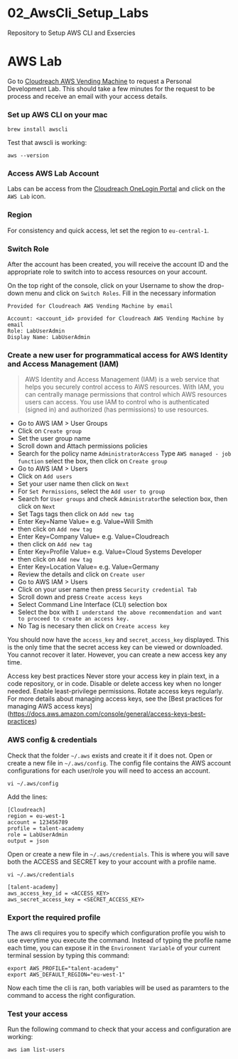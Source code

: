 # 02_AwsCli_Setup_Labs
Repository to Setup AWS CLI and Exsercies

# AWS Lab


Go to [Cloudreach AWS Vending Machine](https://aws.vending-machine.cloudreach.io/home/welcome) to request a Personal Development Lab.
This should take a few minutes for the request to be process and receive an email with your access details.

### Set up AWS CLI on your mac

```
brew install awscli
```

Test that awscli is working:

```
aws --version
```

### Access AWS Lab Account

Labs can be access from the [Cloudreach OneLogin Portal](https://cloudreach.onelogin.com) and click on the `AWS Lab` icon.

### Region

For consistency and quick access, let set the region to `eu-central-1`.

### Switch Role

After the account has been created, you will receive the account ID and the appropriate role to switch into to access resources on your account.

On the top right of the console, click on your Username to show the drop-down menu and click on `Switch Roles`. Fill in the necessary information

```
Provided for Cloudreach AWS Vending Machine by email

Account: <account_id> provided for Cloudreach AWS Vending Machine by email
Role: LabUserAdmin
Display Name: LabUserAdmin
```

### Create a new user for programmatical access for AWS Identity and Access Management (IAM)
>AWS Identity and Access Management (IAM) is a web service that helps you securely control access to AWS resources. 
>With IAM, you can centrally manage permissions that control which AWS resources users can access. 
>You use IAM to control who is authenticated (signed in) and authorized (has permissions) to use resources.

* Go to AWS IAM > User Groups
* Click on `Create group`
* Set the user group name
* Scroll down and Attach permissions policies 
* Search for the policy name `AdministratorAccess` Type `AWS managed - job function` select the box, then click on `Create group`
* Go to AWS IAM > Users
* Click on `Add users`
* Set your user name then click on `Next`
* For `Set Permissions`, select the `Add user to group`
* Search for `User groups` and check `Administrator`the selection box, then click on `Next`
* Set Tags tags then click on `Add new tag`
* Enter Key=Name Value=<yourname> e.g. Value=Will Smith
* then click on `Add new tag`
* Enter Key=Company Value=<yourcompany> e.g. Value=Cloudreach
* then click on `Add new tag`
* Enter Key=Profile Value=<yourjobprofile> e.g. Value=Cloud Systems Developer
* then click on `Add new tag`
* Enter Key=Location Value=<yourlocation> e.g. Value=Germany
* Review the details and click on `Create user`
* Go to AWS IAM > Users
* Click on your user name then press `Security credential Tab`
* Scroll down and press `Create access keys`
* Select Command Line Interface (CLI) selection box
* Select the box with `I understand the above recommendation and want to proceed to create an access key.`
* No Tag is necesary then click on `Create access key`

You should now have the `access_key` and `secret_access_key` displayed.
This is the only time that the secret access key can be viewed or downloaded. 
You cannot recover it later. However, you can create a new access key any time.

Access key best practices
Never store your access key in plain text, in a code repository, or in code.
Disable or delete access key when no longer needed.
Enable least-privilege permissions.
Rotate access keys regularly.
For more details about managing access keys, see the [Best practices for managing AWS access keys] (https://docs.aws.amazon.com/console/general/access-keys-best-practices)

### AWS config & credentials

Check that the folder `~/.aws` exists and create it if it does not. Open or create a new file in `~/.aws/config`. The config file contains the AWS account configurations for each user/role you will need to access an account.

```
vi ~/.aws/config
```

Add the lines:
```
[Cloudreach]
region = eu-west-1
account = 123456789
profile = talent-academy
role = LabUserAdmin
output = json
```

Open or create a new file in `~/.aws/credentials`. This is where you will save both the ACCESS and SECRET key to your account with a profile name.

```
vi ~/.aws/credentials
```

```
[talent-academy]
aws_access_key_id = <ACCESS_KEY>
aws_secret_access_key = <SECRET_ACCESS_KEY>
```

### Export the required profile

The aws cli requires you to specify which configuration profile you wish to use everytime you execute the command. Instead of typing the profile name each time, you can expose it in the `Environment Variable` of your current terminal session by typing this command:

```
export AWS_PROFILE="talent-academy"
export AWS_DEFAULT_REGION="eu-west-1"
```

Now each time the cli is ran, both variables will be used as paramters to the command to access the right configuration.

### Test your access

Run the following command to check that your access and configuration are working:

```
aws iam list-users
```
